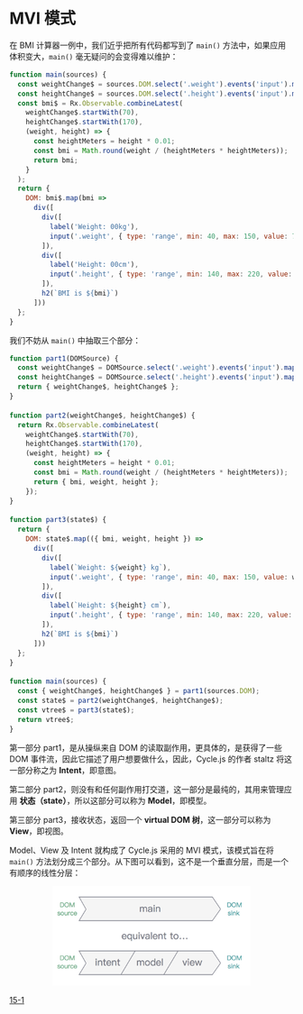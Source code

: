# MVI 模式

在 BMI 计算器一例中，我们近乎把所有代码都写到了 `main()` 方法中，如果应用体积变大，`main()` 毫无疑问的会变得难以维护：

```js
function main(sources) {
  const weightChange$ = sources.DOM.select('.weight').events('input').map(evt => evt.target.value);
  const heightChange$ = sources.DOM.select('.height').events('input').map(evt => evt.target.value);
  const bmi$ = Rx.Observable.combineLatest(
    weightChange$.startWith(70),
    heightChange$.startWith(170),
    (weight, height) => {
      const heightMeters = height * 0.01;
      const bmi = Math.round(weight / (heightMeters * heightMeters));
      return bmi;
    }
  );
  return {
    DOM: bmi$.map(bmi =>
      div([
        div([
          label('Weight: 00kg'),
          input('.weight', { type: 'range', min: 40, max: 150, value: 70 })
        ]),
        div([
          label('Height: 00cm'),
          input('.height', { type: 'range', min: 140, max: 220, value: 170 })
        ]),
        h2(`BMI is ${bmi}`)
      ]))
  };
}
```

我们不妨从 `main()` 中抽取三个部分：

```js
function part1(DOMSource) {
  const weightChange$ = DOMSource.select('.weight').events('input').map(evt => evt.target.value);
  const heightChange$ = DOMSource.select('.height').events('input').map(evt => evt.target.value);
  return { weightChange$, heightChange$ };
}

function part2(weightChange$, heightChange$) {
  return Rx.Observable.combineLatest(
    weightChange$.startWith(70),
    heightChange$.startWith(170),
    (weight, height) => {
      const heightMeters = height * 0.01;
      const bmi = Math.round(weight / (heightMeters * heightMeters));
      return { bmi, weight, height };
    });
}

function part3(state$) {
  return {
    DOM: state$.map(({ bmi, weight, height }) =>
      div([
        div([
          label(`Weight: ${weight} kg`),
          input('.weight', { type: 'range', min: 40, max: 150, value: weight })
        ]),
        div([
          label(`Height: ${height} cm`),
          input('.height', { type: 'range', min: 140, max: 220, value: height })
        ]),
        h2(`BMI is ${bmi}`)
      ]))
  };
}

function main(sources) {
  const { weightChange$, heightChange$ } = part1(sources.DOM);
  const state$ = part2(weightChange$, heightChange$);
  const vtree$ = part3(state$);
  return vtree$;
}
```

第一部分 part1，是从操纵来自 DOM 的读取副作用，更具体的，是获得了一些 DOM 事件流，因此它描述了用户想要做什么，因此，Cycle.js 的作者 staltz 将这一部分称之为 **Intent**，即意图。

第二部分 part2，则没有和任何副作用打交道，这一部分是最纯的，其用来管理应用 **状态（state）**，所以这部分可以称为  **Model**，即模型。

第三部分 part3，接收状态，返回一个 **virtual DOM 树**，这一部分可以称为 **View**，即视图。

Model、View 及 Intent 就构成了 Cycle.js 采用的 MVI 模式，该模式旨在将 `main()` 方法划分成三个部分。从下图可以看到，这不是一个垂直分层，而是一个有顺序的线性分层：

<div style="text-align:center">
<img src="./15_mvi.png" width="350px"></img>
</div>

[15-1](http://jsbin.com/nuhisuy/71/edit?js,output)
